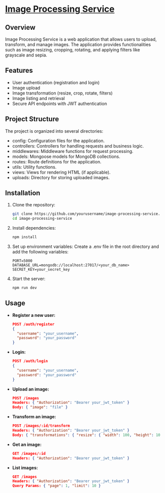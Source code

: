 # [Image Processing Service](https://roadmap.sh/projects/image-processing-service)

## Overview

Image Processing Service is a web application that allows users to upload, transform, and manage images. The application provides functionalities such as image resizing, cropping, rotating, and applying filters like grayscale and sepia.

## Features

- User authentication (registration and login)
- Image upload
- Image transformation (resize, crop, rotate, filters)
- Image listing and retrieval
- Secure API endpoints with JWT authentication

## Project Structure

The project is organized into several directories:

- config: Configuration files for the application.
- controllers: Controllers for handling requests and business logic.
- middlewares: Middleware functions for request processing.
- models: Mongoose models for MongoDB collections.
- routes: Route definitions for the application.
- utils: Utility functions.
- views: Views for rendering HTML (if applicable).
- uploads: Directory for storing uploaded images.

## Installation

1. Clone the repository:

   ```sh
   git clone https://github.com/yourusername/image-processing-service.git
   cd image-processing-service
   ```

2. Install dependencies:

   ```sh
   npm install
   ```

3. Set up environment variables:
   Create a .env file in the root directory and add the following variables:

   ```
   PORT=5000
   DATABASE_URL=mongodb://localhost:27017/<your_db_name>
   SECRET_KEY=your_secret_key
   ```

4. Start the server:
   ```sh
   npm run dev
   ```

## Usage

- **Register a new user:**

  ```json
  POST /auth/register
  {
    "username": "your_username",
    "password": "your_password"
  }
  ```

- **Login:**

  ```json
  POST /auth/login
  {
    "username": "your_username",
    "password": "your_password"
  }
  ```

- **Upload an image:**

  ```json
  POST /images
  Headers: { "Authorization": "Bearer your_jwt_token" }
  Body: { "image": "file" }
  ```

- **Transform an image:**

  ```json
  POST /images/:id/transform
  Headers: { "Authorization": "Bearer your_jwt_token" }
  Body: { "transformations": { "resize": { "width": 100, "height": 100 } } }
  ```

- **Get an image:**

  ```json
  GET /images/:id
  Headers: { "Authorization": "Bearer your_jwt_token" }
  ```

- **List images:**
  ```json
  GET /images
  Headers: { "Authorization": "Bearer your_jwt_token" }
  Query Params: { "page": 1, "limit": 10 }
  ```
